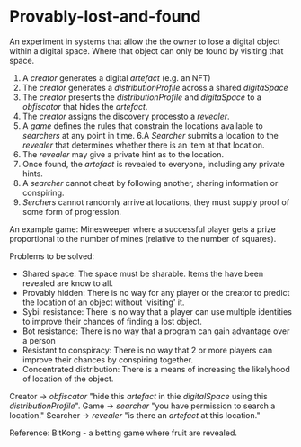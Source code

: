 # Provably-lost-and-found
An experiment in systems that allow the the owner to lose a digital object within a digital space. Where that object can only be found by visiting that space. 

1. A _creator_ generates a digital _artefact_ (e.g. an NFT)
2. The _creator_ generates a _distributionProfile_ across a shared _digitaSpace_
3. The _creator_ presents the _distributionProfile_ and _digitaSpace_ to a _obfiscator_ that hides the _artefact_.
4. The _creator_ assigns the discovery processto a _revealer_.
5. A _game_ defines the rules that constrain the locations available to _searchers_ at any point in time.
6.A  _Searcher_ submits a location to the _revealer_ that determines whether there is an item at that location.
7. The _revealer_ may give a private hint as to the location.
8. Once found, the _artefact_ is revealed to everyone, including any private hints.
9. A _searcher_ cannot cheat by following another, sharing information or conspiring.
10. _Serchers_ cannot randomly arrive at locations, they must supply proof of some form of progression.

An example game: Minesweeper where a successful player gets a prize proportional to the number of mines (relative to the number of squares).

Problems to be solved:
- Shared space: The space must be sharable. Items the have been revealed are know to all.
- Provably hidden: There is no way for any player or the creator to predict the location of an object without 'visiting' it.
- Sybil resistance: There is no way that a player can use multiple identities to improve their chances of finding a lost object.
- Bot resistance: There is no way that a program can gain advantage over a person
- Resistant to conspiracy: There is no way that 2 or more players can improve their chances by conspiring together.
- Concentrated distribution: There is a means of increasing the likelyhood of location of the object.

Creator -> _obfiscator_ "hide this _artefact_ in thie _digitalSpace_ using this _distributionProfile_".
Game -> _searcher_ "you have permission to search a location."
Searcher -> _revealer_ "is there an _artefact_ at this location." 

Reference: BitKong - a betting game where fruit are revealed.
